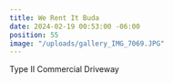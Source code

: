 ```yaml
---
title: We Rent It Buda
date: 2024-02-19 00:53:00 -06:00
position: 55
image: "/uploads/gallery_IMG_7069.JPG"
---
```


Type II Commercial Driveway